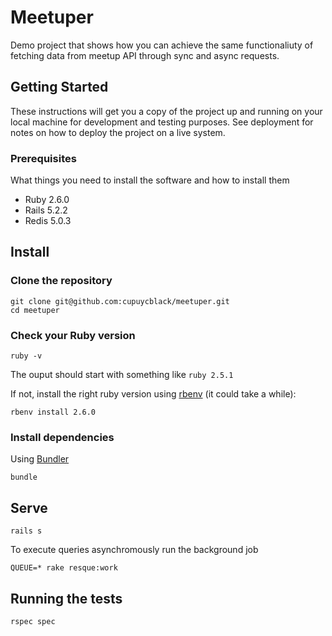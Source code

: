 # Meetuper

Demo project that shows how you can achieve the same functionaliuty of fetching data from meetup API through sync and async requests.

## Getting Started

These instructions will get you a copy of the project up and running on your local machine for development and testing purposes. See deployment for notes on how to deploy the project on a live system.

### Prerequisites

What things you need to install the software and how to install them

* Ruby 2.6.0
* Rails 5.2.2
* Redis 5.0.3

## Install

### Clone the repository

```shell
git clone git@github.com:cupuycblack/meetuper.git
cd meetuper
```

### Check your Ruby version

```shell
ruby -v
```

The ouput should start with something like `ruby 2.5.1`

If not, install the right ruby version using [rbenv](https://github.com/rbenv/rbenv) (it could take a while):

```shell
rbenv install 2.6.0
```

### Install dependencies

Using [Bundler](https://github.com/bundler/bundler)

```shell
bundle
```

## Serve

```shell
rails s
```

To execute queries asynchromously run the background job

```shell
QUEUE=* rake resque:work
```

## Running the tests

```shell
rspec spec
```
